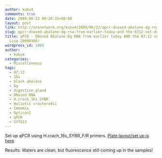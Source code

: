 ```yaml
---
author: kubu4
comments: true
date: 2009-06-23 00:26:31+00:00
layout: post
link: http://onsnetwork.org/kubu4/2009/06/22/qpcr-dnased-abalone-dg-rna-from-earlier-today-and-the-0712-set-dnased-by-lisa-20090306/
slug: qpcr-dnased-abalone-dg-rna-from-earlier-today-and-the-0712-set-dnased-by-lisa-20090306
title: qPCR - DNased Abalone Dg RNA from earlier today AND the 07:12 set (DNased by
  Lisa 20090306)
wordpress_id: 1003
author:
  - kubu4
categories:
  - Miscellaneous
tags:
  - 07:12
  - 16s
  - black abalone
  - Dg
  - digestive gland
  - DNased RNA
  - H.crach_16s_SYBR
  - Haliotis cracherodii
  - Immomix
  - Opticon2
  - qPCR
  - SYTO13
---
```


Set up qPCR using H.crach_16s_SYBR_F/R primers. [Plate layout/set up is here](http://eagle.fish.washington.edu/Arabidopsis/Notebook%20Workup%20Files/20090622-01.jpg).

Results: Waters are clean, but fluorescence still coming up in the samples!
